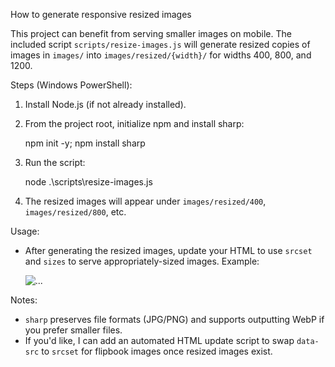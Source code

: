 How to generate responsive resized images

This project can benefit from serving smaller images on mobile. The included
script `scripts/resize-images.js` will generate resized copies of images in
`images/` into `images/resized/{width}/` for widths 400, 800, and 1200.

Steps (Windows PowerShell):

1. Install Node.js (if not already installed).
2. From the project root, initialize npm and install sharp:

   npm init -y; npm install sharp

3. Run the script:

   node .\scripts\resize-images.js

4. The resized images will appear under `images/resized/400`, `images/resized/800`, etc.

Usage:
- After generating the resized images, update your HTML to use `srcset` and `sizes` to serve appropriately-sized images. Example:

  <img src="images/resized/800/project1-1.jpg"
       srcset="images/resized/400/project1-1.jpg 400w, images/resized/800/project1-1.jpg 800w, images/resized/1200/project1-1.jpg 1200w"
       sizes="(max-width: 600px) 100vw, 50vw"
       alt="...">

Notes:
- `sharp` preserves file formats (JPG/PNG) and supports outputting WebP if you prefer smaller files.
- If you'd like, I can add an automated HTML update script to swap `data-src` to `srcset` for flipbook images once resized images exist.
